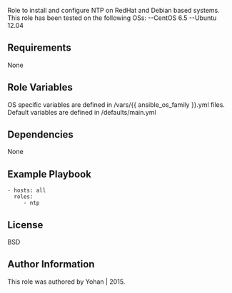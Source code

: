 
Role to install and configure NTP on RedHat and Debian based systems.
This role has been tested on the following OSs:
--CentOS 6.5
--Ubuntu 12.04 

Requirements
------------

None

Role Variables
--------------

OS specific variables are defined in /vars/{{ ansible_os_family }}.yml files. 
Default variables are defined in /defaults/main.yml

Dependencies
------------

None

Example Playbook
----------------

    - hosts: all
      roles:
         - ntp

License
-------

BSD

Author Information
------------------

This role was authored by Yohan | 2015.


